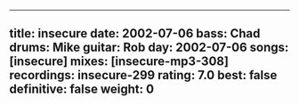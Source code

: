 
---
title: insecure
date: 2002-07-06
bass:	Chad
drums:	Mike
guitar:	Rob
day: 2002-07-06
songs: [insecure]
mixes: [insecure-mp3-308]
recordings: insecure-299
rating: 7.0
best: false
definitive: false
weight: 0
---
